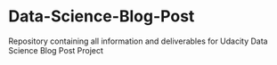 # Data-Science-Blog-Post
Repository containing all information and deliverables for Udacity Data Science Blog Post Project
